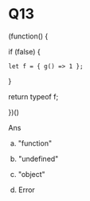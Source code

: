 # Q13

(function() {

  if (false) {

    let f = { g() => 1 };

  }

  return typeof f;

})()


Ans

 a. "function"

 b. "undefined"

 c. "object"

 d. Error
